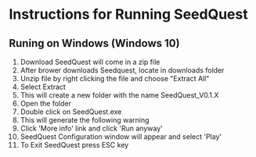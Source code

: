 # Instructions for Running SeedQuest

## Runing on Windows (Windows 10)

1. Download SeedQuest will come in a zip file
2. After brower downloads Seedquest, locate in downloads folder
3. Unzip file by right clicking the file and choose "Extract All"
4. Select Extract
5. This will create a new folder with the name SeedQuest_V0.1.X
6. Open the folder
7. Double click on SeedQuest.exe 
8. This will generate the following warning
9. Click 'More info' link and click 'Run anyway' 
10. SeedQuest Configuration window will appear and select 'Play'
11. To Exit SeedQuest press ESC key 